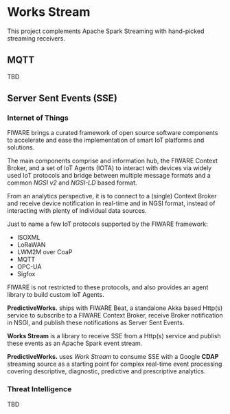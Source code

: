 # Works Stream

This project complements Apache Spark Streaming with hand-picked streaming receivers.

## MQTT
TBD

## Server Sent Events (SSE)

### Internet of Things

FIWARE brings a curated framework of open source software components to accelerate and 
ease the implementation of smart IoT platforms and solutions.

The main components comprise and information hub, the FIWARE Context Broker, and a set of
IoT Agents (IOTA) to interact with devices via widely used IoT protocols and bridge between
multiple message formats and a common *NGSI v2* and *NGSI-LD* based format.

From an analytics perspective, it is to connect to a (single) Context Broker and receive
device notification in real-time and in NGSI format, instead of interacting with plenty of
individual data sources.

Just to name a few IoT protocols supported by the FIWARE framework:
  * ISOXML
  * LoRaWAN
  * LWM2M over CoaP
  * MQTT  
  * OPC-UA
  * Sigfox

FIWARE is not restricted to these protocols, and also provides an agent library to build
custom IoT Agents.

**PredictiveWorks.** ships with FIWARE Beat, a standalone Akka based Http(s) service to 
subscribe to a FIWARE Context Broker, receive Broker notification in NSGI, and publish
these notifications as Server Sent Events.

**Works Stream** is a library to receive SSE from a Http(s) service and publish these
events as an Apache Spark event stream.

**PredictiveWorks.** uses *Work Stream* to consume SSE with a Google **CDAP** streaming
source as a starting point for complex real-time event processing covering descriptive,
diagnostic, predictive and prescriptive analytics.

### Threat Intelligence
TBD